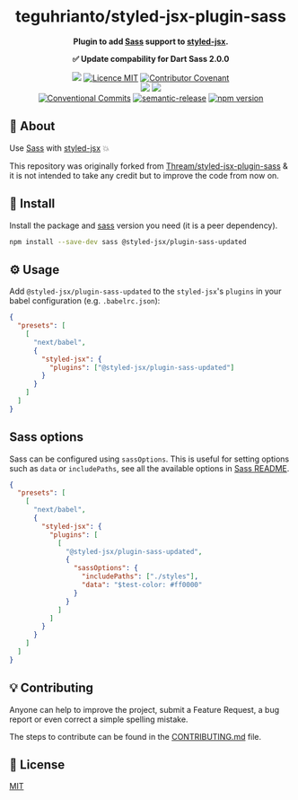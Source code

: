 <h1 align="center">teguhrianto/styled-jsx-plugin-sass</h1>

<p align="center">
  <strong>Plugin to add <a href="https://sass-lang.com/">Sass</a> support to <a href="https://github.com/vercel/styled-jsx">styled-jsx</a>.</strong>
</p>

<p align="center">
  <strong>✅ Update compability for Dart Sass 2.0.0</strong>
</p>

<p align="center">
  <a href="./CONTRIBUTING.md"><img src="https://img.shields.io/badge/PRs-welcome-brightgreen.svg?style=flat" /></a>
  <a href="./LICENSE"><img src="https://img.shields.io/badge/licence-MIT-blue.svg" alt="Licence MIT"/></a>
  <a href="./CODE_OF_CONDUCT.md"><img src="https://img.shields.io/badge/Contributor%20Covenant-v2.0%20adopted-ff69b4.svg" alt="Contributor Covenant" /></a>
  <br />
  <a href="https://github.com/teguhrianto/styled-jsx-plugin-sass/actions/workflows/lint.yml"><img src="https://github.com/teguhrianto/styled-jsx-plugin-sass/actions/workflows/lint.yml/badge.svg?branch=develop" /></a>
  <a href="https://github.com/teguhrianto/styled-jsx-plugin-sass/actions/workflows/test.yml"><img src="https://github.com/teguhrianto/styled-jsx-plugin-sass/actions/workflows/test.yml/badge.svg?branch=develop" /></a>
  <br />
  <a href="https://conventionalcommits.org"><img src="https://img.shields.io/badge/Conventional%20Commits-1.0.0-yellow.svg" alt="Conventional Commits" /></a>
  <a href="https://github.com/semantic-release/semantic-release"><img src="https://img.shields.io/badge/%20%20%F0%9F%93%A6%F0%9F%9A%80-semantic--release-e10079.svg" alt="semantic-release" /></a>
  <a href="https://www.npmjs.com/package/@styled-jsx/plugin-sass-updated"><img src="https://img.shields.io/npm/v/@styled-jsx/plugin-sass-updated.svg" alt="npm version"></a>
</p>

## 📜 About

Use [Sass](https://sass-lang.com/) with [styled-jsx](https://github.com/vercel/styled-jsx) 💥

This repository was originally forked from [Thream/styled-jsx-plugin-sass](https://github.com/Thream/styled-jsx-plugin-sass) & it is not intended to take any credit but to improve the code from now on.

## 💾 Install

Install the package and [sass](https://www.npmjs.com/package/sass) version you need (it is a peer dependency).

```sh
npm install --save-dev sass @styled-jsx/plugin-sass-updated
```

## ⚙️ Usage

Add `@styled-jsx/plugin-sass-updated` to the `styled-jsx`'s `plugins` in your babel configuration (e.g. `.babelrc.json`):

```json
{
  "presets": [
    [
      "next/babel",
      {
        "styled-jsx": {
          "plugins": ["@styled-jsx/plugin-sass-updated"]
        }
      }
    ]
  ]
}
```

## Sass options

Sass can be configured using `sassOptions`. This is useful for setting options such as `data` or `includePaths`, see all the available options in [Sass README](https://github.com/sass/node-sass#Options).

```json
{
  "presets": [
    [
      "next/babel",
      {
        "styled-jsx": {
          "plugins": [
            [
              "@styled-jsx/plugin-sass-updated",
              {
                "sassOptions": {
                  "includePaths": ["./styles"],
                  "data": "$test-color: #ff0000"
                }
              }
            ]
          ]
        }
      }
    ]
  ]
}
```

## 💡 Contributing

Anyone can help to improve the project, submit a Feature Request, a bug report or even correct a simple spelling mistake.

The steps to contribute can be found in the [CONTRIBUTING.md](./CONTRIBUTING.md) file.

## 📄 License

[MIT](./LICENSE)
